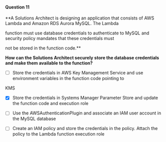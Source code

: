 #### Question  11


**A Solutions Architect is designing an application that consists of AWS Lambda and Amazon RDS Aurora MySQL. The Lambda

function must use database credentials to authenticate to MySQL and security policy mandates that these credentials must

not be stored in the function code.**


**How can the Solutions Architect securely store the database credentials and make them available to the function?**


- [ ] Store the credentials in AWS Key Management Service and use environment variables in the function code pointing to

KMS


- [x] Store the credentials in Systems Manager Parameter Store and update the function code and execution role


- [ ] Use the AWSAuthenticationPlugin and associate an IAM user account in the MySQL database


- [ ] Create an IAM policy and store the credentials in the policy. Attach the policy to the Lambda function execution role

